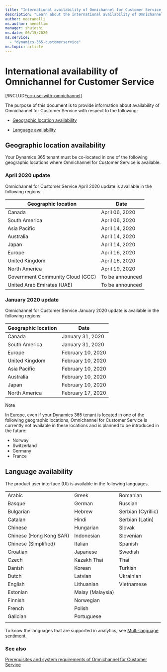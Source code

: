 ```yaml
---
title: "International availability of Omnichannel for Customer Service | MicrosoftDocs"
description: "Learn about the international availability of Omnichannel for Customer Service. This topic explains the language and geographic availability."
author: neeranelli
ms.author: nenellim
manager: shujoshi
ms.date: 06/15/2020
ms.service: 
  - "dynamics-365-customerservice"
ms.topic: article
---
```

# International availability of Omnichannel for Customer Service

[!INCLUDE[cc-use-with-omnichannel](../includes/cc-use-with-omnichannel.md)]

The purpose of this document is to provide information about availability of Omnichannel for Customer Service with respect to the following:

- [Geographic location availability](#geographic-location-availability)

- [Language availability](#language-availability)

## Geographic location availability

Your Dynamics 365 tenant must be co-located in one of the following geographic locations where Omnichannel for Customer Service is available.

### April 2020 update

Omnichannel for Customer Service April 2020 update is available in the following regions:

|   Geographic location                     |            Date      |
|-------------------------------------------|----------------------|
| Canada                                    |   April 06, 2020     |  
| South America                             |   April 06, 2020     |  
| Asia Pacific                              |   April 14, 2020     |
| Australia                                 |   April 14, 2020     |
| Japan                                     |   April 14, 2020     |
| Europe                                    |   April 16, 2020     |
| United Kingdom                            |   April 16, 2020     |
| North America                             |   April 19, 2020     |
| Government Community Cloud (GCC)          |   To be announced    |
| United Arab Emirates (UAE)                |   To be announced    |

### January 2020 update

Omnichannel for Customer Service January 2020 update is available in the following regions:

|   Geographic location                     |            Date      |
|-------------------------------------------|----------------------|
| Canada                                    |   January 31, 2020   |  
| South America                             |   January 31, 2020   |
| Europe                                    |   February 10, 2020  |
| United Kingdom                            |   February 10, 2020  |
| Asia Pacific                              |   February 10, 2020  |
| Australia                                 |   February 10, 2020  |
| Japan                                     |   February 10, 2020  |
| North America                             |   February 17, 2020  |

> [!Note]
>
> In Europe, even if your Dynamics 365 tenant is located in one of the following geographic locations, Omnichannel for Customer Service is currently not available in these locations and is planned to be introduced in the future:
> - Norway
> - Switzerland
> - Germany
> - France

## Language availability

The product user interface (UI) is available in the following languages.

|                         |                   |                     |
|-------------------------|-------------------|---------------------|
| Arabic                  | Greek             | Romanian            |
| Basque                  | German            | Russian             |
| Bulgarian               | Hebrew            | Serbian (Cyrillic)  |
| Catalan                 | Hindi             | Serbian (Latin)     |
| Chinese                 | Hungarian​         | Slovak              |
| Chinese (Hong Kong SAR) | Indonesian        | Slovenian           |
| Chinese (Simplified)    | Italian           | Spanish             |
| Croatian                | Japanese          | Swedish             |
| Czech                   |Kazakh Thai        | Thai                |
| Danish                  | Korean            | Turkish             |
| Dutch                   | Latvian           | Ukrainian           |
| English                 | Lithuanian        | Vietnamese          |
| Estonian                |Malay (Malaysia)   |                     |
| Finnish                 | Norwegian         |                     |
| French                  | Polish            |                     |
| Galician                | Portuguese        |                     |
|                         |                   |                     |

To know the languages that are supported in analytics, see [Multi-language sentiment](administrator/enable-sentiment-analysis.md#multi-language-sentiment).

### See also

[Prerequisites and system requirements of Omnichannel for Customer Service](system-requirements-omnichannel.md)
